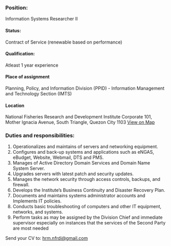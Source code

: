 ### Position:
Information Systems Researcher II

#### Status:
Contract of Service (renewable based on performance)

#### Qualification:
Atleast 1 year experience

#### Place of assignment
Planning, Policy, and Information Division (PPID) - Information Management and Technology Section (IMTS)

#### Location
National Fisheries Research and Development Institute
Corporate 101, Mother Ignacia Avenue, South Triangle, Quezon City 1103
[View on Map](https://goo.gl/maps/XZryD7sbcPiYR4Cm6)


### Duties and responsibilities:

1. Operationalizes and maintains of servers and networking equipment.
2. Configures and back-up systems and applications such as eNGAS, eBudget, Website, Webmail, DTS and PMS.
3. Manages of Active Directory Domain Services and Domain Name System Server.
4. Upgrades servers with latest patch and security updates.
5. Manages the network security through access controls, backups, and firewall.
6. Develops the Institute’s Business Continuity and Disaster Recovery Plan.
7. Documents and maintains systems administrator accounts and Implements IT policies.
8. Conducts basic troubleshooting of computers and other IT equipment, networks, and systems.
9. Perform tasks as may be assigned by the Division Chief and immediate supervisor especially on instances that the services of the Second Party are most needed


Send your CV to:
[hrm.nfrdi@gmail.com](hrm.nfrdi@gmail.com)
